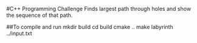 #C++ Programming Challenge
Finds largest path through holes and show the sequence of that path.

##To compile and run
mkdir build
cd build
cmake ..
make
labyrinth ../input.txt